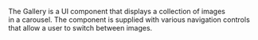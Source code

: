 The Gallery is&nbsp;a&nbsp;UI component that displays a&nbsp;collection of&nbsp;images in&nbsp;a&nbsp;carousel. The component is&nbsp;supplied with various navigation controls that allow a&nbsp;user to&nbsp;switch between images.
<!--split-->